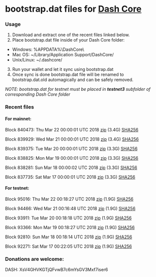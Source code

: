 # bootstrap.dat files for [Dash Core](https://www.dash.org)

### Usage

1. Download and extract one of the recent files linked below.
2. Place bootstrap.dat file inside of your Dash Core folder:
 - Windows: %APPDATA%\DashCore\
 - Mac OS: ~/Library/Application Support/DashCore/
 - Unix/Linux: ~/.dashcore/
3. Run your wallet and let it sync using bootstrap.dat
4. Once sync is done bootstrap.dat file will be renamed to bootstrap.dat.old automagically and can be safely removed.

_NOTE: bootstrap.dat for testnet must be placed in **testnet3** subfolder of corresponding Dash Core folder_

### Recent files

#### For mainnet:

Block 840473: Thu Mar 22 00:00:01 UTC 2018 [zip](https://dash-bootstrap.ams3.digitaloceanspaces.com/mainnet/2018-03-22/bootstrap.dat.zip) (3.4G) [SHA256](https://dash-bootstrap.ams3.digitaloceanspaces.com/mainnet/2018-03-22/sha256.txt)

Block 839929: Wed Mar 21 00:00:01 UTC 2018 [zip](https://dash-bootstrap.ams3.digitaloceanspaces.com/mainnet/2018-03-21/bootstrap.dat.zip) (3.4G) [SHA256](https://dash-bootstrap.ams3.digitaloceanspaces.com/mainnet/2018-03-21/sha256.txt)

Block 839375: Tue Mar 20 00:00:01 UTC 2018 [zip](https://dash-bootstrap.ams3.digitaloceanspaces.com/mainnet/2018-03-20/bootstrap.dat.zip) (3.3G) [SHA256](https://dash-bootstrap.ams3.digitaloceanspaces.com/mainnet/2018-03-20/sha256.txt)

Block 838825: Mon Mar 19 00:00:01 UTC 2018 [zip](https://dash-bootstrap.ams3.digitaloceanspaces.com/mainnet/2018-03-19/bootstrap.dat.zip) (3.3G) [SHA256](https://dash-bootstrap.ams3.digitaloceanspaces.com/mainnet/2018-03-19/sha256.txt)

Block 838281: Sun Mar 18 00:00:02 UTC 2018 [zip](https://dash-bootstrap.ams3.digitaloceanspaces.com/mainnet/2018-03-18/bootstrap.dat.zip) (3.3G) [SHA256](https://dash-bootstrap.ams3.digitaloceanspaces.com/mainnet/2018-03-18/sha256.txt)

Block 837735: Sat Mar 17 00:00:01 UTC 2018 [zip](https://dash-bootstrap.ams3.digitaloceanspaces.com/mainnet/2018-03-17/bootstrap.dat.zip) (3.3G) [SHA256](https://dash-bootstrap.ams3.digitaloceanspaces.com/mainnet/2018-03-17/sha256.txt)


#### For testnet:

Block 95016: Thu Mar 22 00:18:27 UTC 2018 [zip](https://dash-bootstrap.ams3.digitaloceanspaces.com/testnet/2018-03-22/bootstrap.dat.zip) (1.9G) [SHA256](https://dash-bootstrap.ams3.digitaloceanspaces.com/testnet/2018-03-22/sha256.txt)

Block 94466: Wed Mar 21 00:16:48 UTC 2018 [zip](https://dash-bootstrap.ams3.digitaloceanspaces.com/testnet/2018-03-21/bootstrap.dat.zip) (1.9G) [SHA256](https://dash-bootstrap.ams3.digitaloceanspaces.com/testnet/2018-03-21/sha256.txt)

Block 93911: Tue Mar 20 00:18:18 UTC 2018 [zip](https://dash-bootstrap.ams3.digitaloceanspaces.com/testnet/2018-03-20/bootstrap.dat.zip) (1.9G) [SHA256](https://dash-bootstrap.ams3.digitaloceanspaces.com/testnet/2018-03-20/sha256.txt)

Block 93366: Mon Mar 19 00:18:27 UTC 2018 [zip](https://dash-bootstrap.ams3.digitaloceanspaces.com/testnet/2018-03-19/bootstrap.dat.zip) (1.9G) [SHA256](https://dash-bootstrap.ams3.digitaloceanspaces.com/testnet/2018-03-19/sha256.txt)

Block 92810: Sun Mar 18 00:18:14 UTC 2018 [zip](https://dash-bootstrap.ams3.digitaloceanspaces.com/testnet/2018-03-18/bootstrap.dat.zip) (1.9G) [SHA256](https://dash-bootstrap.ams3.digitaloceanspaces.com/testnet/2018-03-18/sha256.txt)

Block 92271: Sat Mar 17 00:22:05 UTC 2018 [zip](https://dash-bootstrap.ams3.digitaloceanspaces.com/testnet/2018-03-17/bootstrap.dat.zip) (1.9G) [SHA256](https://dash-bootstrap.ams3.digitaloceanspaces.com/testnet/2018-03-17/sha256.txt)


### Donations are welcome:

DASH: XsV4GHVKGTjQFvwB7c6mYsGV3Mxf7iser6
